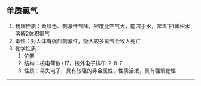 ## 单质氯气
1. 物理性质：黄绿色、刺激性气味，密度比空气大，能溶于水，常温下1体积水溶解2体积氯气
2. 毒性：对人体有强烈刺激性，吸入较多氯气会致人死亡
3. 化学性质：
	1. 位置
	 2. 结构：核电荷数+17，核外电子排布-2-8-7
	  3. 性质：易失电子，具有较强的非金属性，性质活泼，具有强氧化性
---
